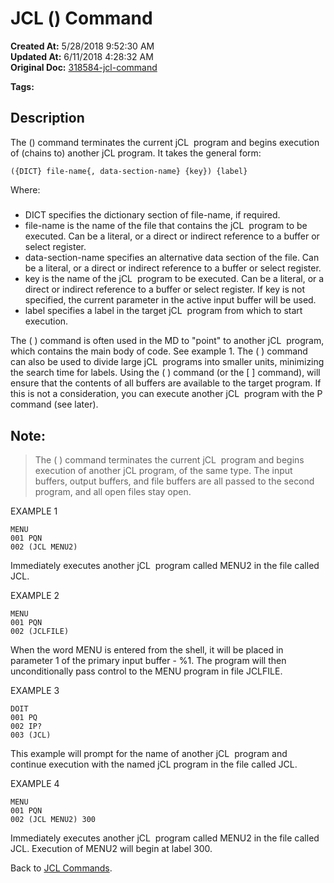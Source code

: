 # JCL () Command

**Created At:** 5/28/2018 9:52:30 AM  
**Updated At:** 6/11/2018 4:28:32 AM  
**Original Doc:** [318584-jcl-command](https://docs.jbase.com/45792-jcl/318584-jcl-command)  

**Tags:**
<badge text='jcl' vertical='middle' />

## Description 

The () command terminates the current jCL  program and begins execution of (chains to) another jCL program. It takes the general form:

```
({DICT} file-name{, data-section-name} {key}) {label}
```

Where:

##### 


- DICT specifies the dictionary section of file-name, if required.
- file-name is the name of the file that contains the jCL  program to be executed. Can be a literal, or a direct or indirect reference to a buffer or select register.
- data-section-name specifies an alternative data section of the file. Can be a literal, or a direct or indirect reference to a buffer or select register.
- key is the name of the jCL  program to be executed. Can be a literal, or a direct or indirect reference to a buffer or select register. If key is not specified, the current parameter in the active input buffer will be used.
- label specifies a label in the target jCL  program from which to start execution.


The ( ) command is often used in the MD to "point" to another jCL  program, which contains the main body of code. See example 1. The ( ) command can also be used to divide large jCL  programs into smaller units, minimizing the search time for labels. Using the ( ) command (or the [ ] command), will ensure that the contents of all buffers are available to the target program. If this is not a consideration, you can execute another jCL  program with the P command (see later).



## Note: 


> The ( ) command terminates the current jCL  program and begins execution of another jCL program, of the same type. The input buffers, output buffers, and file buffers are all passed to the second program, and all open files stay open.




EXAMPLE 1

```
MENU
001 PQN
002 (JCL MENU2)
```

Immediately executes another jCL  program called MENU2 in the file called JCL.



EXAMPLE 2

```
MENU
001 PQN
002 (JCLFILE)
```

When the word MENU is entered from the shell, it will be placed in parameter 1 of the primary input buffer - %1. The program will then unconditionally pass control to the MENU program in file JCLFILE.



EXAMPLE 3

```
DOIT
001 PQ
002 IP?
003 (JCL)
```

This example will prompt for the name of another jCL  program and continue execution with the named jCL program in the file called JCL.



EXAMPLE 4

```
MENU
001 PQN
002 (JCL MENU2) 300
```

Immediately executes another jCL  program called MENU2 in the file called JCL. Execution of MENU2 will begin at label 300.



Back to [JCL Commands](jcl-commands).
